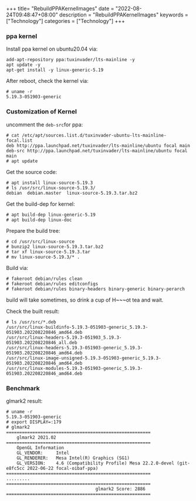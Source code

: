 +++
title= "RebuildPPAKernelImages"
date = "2022-08-24T09:48:47+08:00"
description = "RebuildPPAKernelImages"
keywords = ["Technology"]
categories = ["Technology"]
+++
### ppa kernel
Install ppa kernel on ubuntu20.04 via:    

```
add-apt-repository ppa:tuxinvader/lts-mainline -y
apt update -y
apt-get install -y linux-generic-5.19
```
After reboot, check the kernel via:    

```
# uname -r
5.19.3-051903-generic
```
### Customization of Kernel
uncomment the `deb-src`for ppa:    

```
# cat /etc/apt/sources.list.d/tuxinvader-ubuntu-lts-mainline-focal.list 
deb http://ppa.launchpad.net/tuxinvader/lts-mainline/ubuntu focal main
deb-src http://ppa.launchpad.net/tuxinvader/lts-mainline/ubuntu focal main
# apt update
```
Get the source code:    

```
# apt install linux-source-5.19.3
# ls /usr/src/linux-source-5.19.3/
debian  debian.master  linux-source-5.19.3.tar.bz2
```
Get the build-dep for kernel:    

```
# apt build-dep linux-generic-5.19
# apt build-dep linux-doc
```
Prepare the build tree:    

```
# cd /usr/src/linux-source
# bunzip2 linux-source-5.19.3.tar.bz2
# tar xf linux-source-5.19.3.tar
# mv linux-source-5.19.3/* .
```
Build via:    

```
# fakeroot debian/rules clean
# fakeroot debian/rules editconfigs
# fakeroot debian/rules binary-headers binary-generic binary-perarch
```
build will take sometimes, so drink a cup of H~~~ot tea and wait.   

Check the built result:    

```
# ls /usr/src/*.deb
/usr/src/linux-buildinfo-5.19.3-051903-generic_5.19.3-051903.202208220846_amd64.deb
/usr/src/linux-headers-5.19.3-051903_5.19.3-051903.202208220846_all.deb
/usr/src/linux-headers-5.19.3-051903-generic_5.19.3-051903.202208220846_amd64.deb
/usr/src/linux-image-unsigned-5.19.3-051903-generic_5.19.3-051903.202208220846_amd64.deb
/usr/src/linux-modules-5.19.3-051903-generic_5.19.3-051903.202208220846_amd64.deb
```
### Benchmark
glmark2 result:    

```
# uname -r
5.19.3-051903-generic
# export DISPLAY=:179
# glmark2
=======================================================
    glmark2 2021.02
=======================================================
    OpenGL Information
    GL_VENDOR:     Intel
    GL_RENDERER:   Mesa Intel(R) Graphics (SG1)
    GL_VERSION:    4.6 (Compatibility Profile) Mesa 22.2.0-devel (git-e8fc5cc 2022-06-22 focal-oibaf-ppa)
=======================================================
.........
=======================================================
                                  glmark2 Score: 2886 
=======================================================
```

